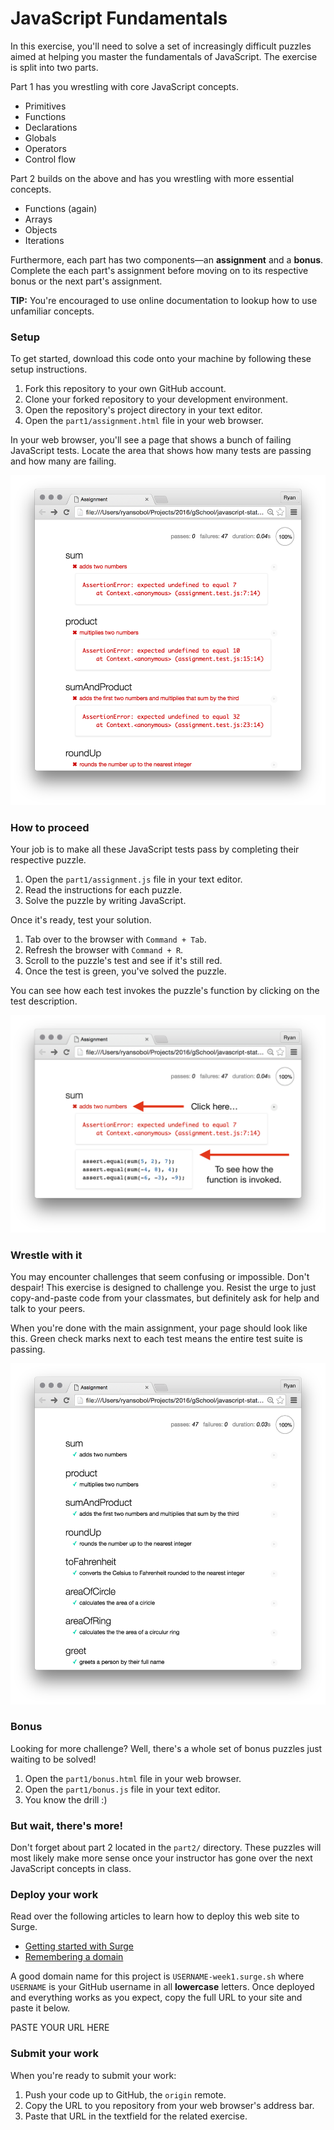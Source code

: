 # JavaScript Fundamentals

In this exercise, you'll need to solve a set of increasingly difficult puzzles aimed at helping you master the fundamentals of JavaScript. The exercise is split into two parts.

Part 1 has you wrestling with core JavaScript concepts.

- Primitives
- Functions
- Declarations
- Globals
- Operators
- Control flow

Part 2 builds on the above and has you wrestling with more essential concepts.

- Functions (again)
- Arrays
- Objects
- Iterations

Furthermore, each part has two components—an **assignment** and a **bonus**. Complete the each part's assignment before moving on to its respective bonus or the next part's assignment.

**TIP:** You're encouraged to use online documentation to lookup how to use unfamiliar concepts.

### Setup

To get started, download this code onto your machine by following these setup instructions.

1. Fork this repository to your own GitHub account.
1. Clone your forked repository to your development environment.
1. Open the repository's project directory in your text editor.
1. Open the `part1/assignment.html` file in your web browser.

In your web browser, you'll see a page that shows a bunch of failing JavaScript tests. Locate the area that shows how many tests are passing and how many are failing.

![](images/failing.png)

### How to proceed

Your job is to make all these JavaScript tests pass by completing their respective puzzle.

1. Open the `part1/assignment.js` file in your text editor.
1. Read the instructions for each puzzle.
1. Solve the puzzle by writing JavaScript.

Once it's ready, test your solution.

1. Tab over to the browser with `Command + Tab`.
1. Refresh the browser with `Command + R`.
1. Scroll to the puzzle's test and see if it's still red.
1. Once the test is green, you've solved the puzzle.

You can see how each test invokes the puzzle's function by clicking on the test description.

![](images/invoked.png)

### Wrestle with it

You may encounter challenges that seem confusing or impossible. Don't despair! This exercise is designed to challenge you. Resist the urge to just copy-and-paste code from your classmates, but definitely ask for help and talk to your peers.

When you're done with the main assignment, your page should look like this. Green check marks next to each test means the entire test suite is passing.

![](images/passing.png)

### Bonus

Looking for more challenge? Well, there's a whole set of bonus puzzles just waiting to be solved!

1. Open the `part1/bonus.html` file in your web browser.
1. Open the `part1/bonus.js` file in your text editor.
1. You know the drill :)

### But wait, there's more!

Don't forget about part 2 located in the `part2/` directory. These puzzles will most likely make more sense once your instructor has gone over the next JavaScript concepts in class.

### Deploy your work

Read over the following articles to learn how to deploy this web site to Surge.

- [Getting started with Surge](http://surge.sh/help/getting-started-with-surge)
- [Remembering a domain](http://surge.sh/help/remembering-a-domain)

A good domain name for this project is `USERNAME-week1.surge.sh` where `USERNAME` is your GitHub username in all **lowercase** letters. Once deployed and everything works as you expect, copy the full URL to your site and paste it below.

PASTE YOUR URL HERE

### Submit your work

When you're ready to submit your work:

1. Push your code up to GitHub, the `origin` remote.
1. Copy the URL to you repository from your web browser's address bar.
1. Paste that URL in the textfield for the related exercise.
